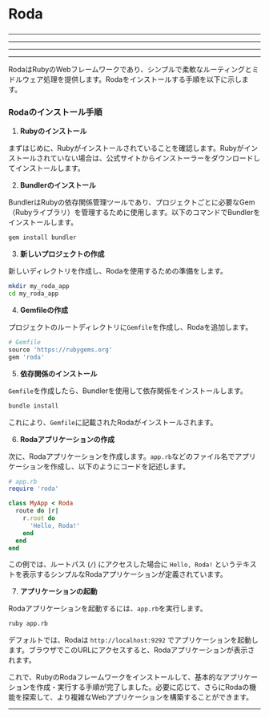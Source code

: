 ###
# Roda
###

---
---
---
---

RodaはRubyのWebフレームワークであり、シンプルで柔軟なルーティングとミドルウェア処理を提供します。Rodaをインストールする手順を以下に示します。

### Rodaのインストール手順

1. **Rubyのインストール**

まずはじめに、Rubyがインストールされていることを確認します。Rubyがインストールされていない場合は、公式サイトからインストーラーをダウンロードしてインストールします。

2. **Bundlerのインストール**

BundlerはRubyの依存関係管理ツールであり、プロジェクトごとに必要なGem（Rubyライブラリ）を管理するために使用します。以下のコマンドでBundlerをインストールします。

```bash
gem install bundler
```

3. **新しいプロジェクトの作成**

新しいディレクトリを作成し、Rodaを使用するための準備をします。

```bash
mkdir my_roda_app
cd my_roda_app
```

4. **Gemfileの作成**

プロジェクトのルートディレクトリに`Gemfile`を作成し、Rodaを追加します。

```ruby
# Gemfile
source 'https://rubygems.org'
gem 'roda'
```

5. **依存関係のインストール**

`Gemfile`を作成したら、Bundlerを使用して依存関係をインストールします。

```bash
bundle install
```

これにより、`Gemfile`に記載されたRodaがインストールされます。

6. **Rodaアプリケーションの作成**

次に、Rodaアプリケーションを作成します。`app.rb`などのファイル名でアプリケーションを作成し、以下のようにコードを記述します。

```ruby
# app.rb
require 'roda'

class MyApp < Roda
  route do |r|
    r.root do
      'Hello, Roda!'
    end
  end
end
```

この例では、ルートパス (`/`) にアクセスした場合に `Hello, Roda!` というテキストを表示するシンプルなRodaアプリケーションが定義されています。

7. **アプリケーションの起動**

Rodaアプリケーションを起動するには、`app.rb`を実行します。

```bash
ruby app.rb
```

デフォルトでは、Rodaは `http://localhost:9292` でアプリケーションを起動します。ブラウザでこのURLにアクセスすると、Rodaアプリケーションが表示されます。

これで、RubyのRodaフレームワークをインストールして、基本的なアプリケーションを作成・実行する手順が完了しました。必要に応じて、さらにRodaの機能を探索して、より複雑なWebアプリケーションを構築することができます。

---
